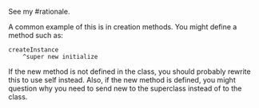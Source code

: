 See my #rationale.

A common example of this is in creation methods. You might define a method such as:

	createInstance
		^super new initialize

If the new method is not defined in the class, you should probably rewrite this to use self instead. Also, if the new method is defined, you might question why you need to send new to the superclass instead of to the class.